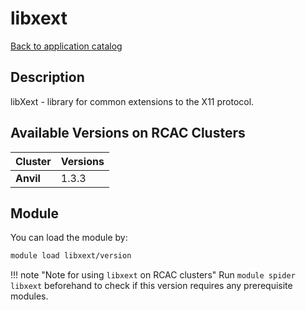 # libxext

[Back to application catalog](../app_catalog.md)

## Description
libXext - library for common extensions to the X11 protocol.

## Available Versions on RCAC Clusters
|Cluster|Versions|
|---|---|
|**Anvil**|1.3.3|

## Module
You can load the module by:

```bash
module load libxext/version
```

!!! note "Note for using `libxext` on RCAC clusters"
    Run `module spider libxext` beforehand to check if this version requires any prerequisite modules.
